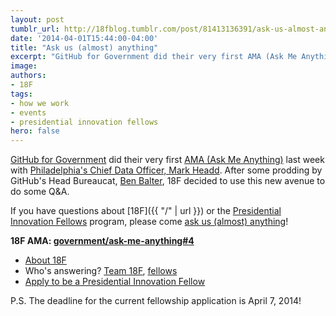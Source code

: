 ```yaml
---
layout: post
tumblr_url: http://18fblog.tumblr.com/post/81413136391/ask-us-almost-anything
date: '2014-04-01T15:44:00-04:00'
title: "Ask us (almost) anything"
excerpt: "GitHub for Government did their very first AMA (Ask Me Anything) last week with Philadelphia's Chief Data Officer, Mark Headd. After some prodding by GitHub's Head Bureaucat, Ben Balter, 18F decided to use this new avenue to do some Q and A."
image:
authors:
- 18F
tags:
- how we work
- events
- presidential innovation fellows
hero: false
---
```


[GitHub for Government](https://github.com/government) did their very first [AMA (Ask Me Anything)](https://github.com/government/ask-me-anything) last week with [Philadelphia's Chief Data Officer, Mark Headd](https://github.com/government/ask-me-anything/issues/1). After some prodding by GitHub's Head Bureaucat, [Ben Balter](https://github.com/benbalter), 18F decided to use this new avenue to do some Q&A.

If you have questions about [18F]({{ "/" | url }}) or the [Presidential Innovation Fellows](https://wh.gov/innovationfellows) program, please come [ask us (almost) anything](https://github.com/government/ask-me-anything/issues/4)!

**18F AMA: [government/ask-me-anything\#4](https://github.com/government/ask-me-anything/issues/4 "18F: newly-launched initiative to bring effective, user-centric digital services to the federal government")**

-   [About 18F](https://18f.gsa.gov/18f/team/culture/2014/03/19/hello-world-we-are-18f/)
-   Who's answering? [Team 18F](https://18f.gsa.gov/#team), [fellows](https://obamawhitehouse.archives.gov/innovationfellows/meet-the-fellows)
-   [Apply to be a Presidential Innovation Fellow](https://pif.gsa.gov/)

P.S. The deadline for the current fellowship application is April 7, 2014!

